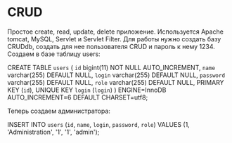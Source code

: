 # CRUD 
Простое create, read, update, delete приложение. Используется Apache tomcat, MySQL, Servlet и Servlet Filter.
Для работы нужно создать базу CRUDdb, создать для нее пользователя CRUD и пароль к нему 1234. Создаем в базе таблицу users:

CREATE TABLE `users` (
  `id` bigint(11) NOT NULL AUTO_INCREMENT,
  `name` varchar(255) DEFAULT NULL,
  `login` varchar(255) DEFAULT NULL,
  `password` varchar(255) DEFAULT NULL,
  `role` varchar(255) DEFAULT NULL,
  PRIMARY KEY (`id`),
  UNIQUE KEY `login` (`login`)
) ENGINE=InnoDB AUTO_INCREMENT=6 DEFAULT CHARSET=utf8;

Теперь создаем администратора: 

INSERT INTO `users` (`id`, `name`, `login`, `password`, `role`)
VALUES
	(1, 'Administration', '1', '1', 'admin');

